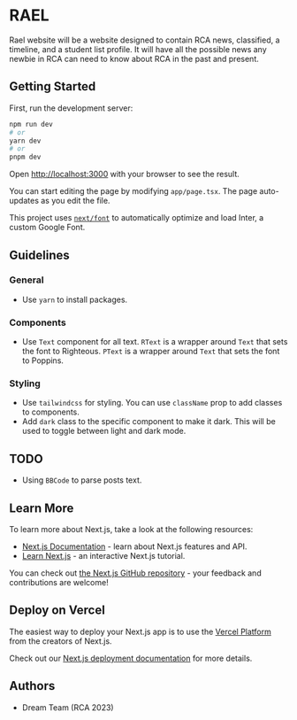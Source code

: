 # RAEL
Rael website will be a website designed to contain RCA news, classified, a timeline, and a student list profile. It will have all the possible news any newbie in RCA can need to know about RCA in the past and present.

## Getting Started

First, run the development server:

```bash
npm run dev
# or
yarn dev
# or
pnpm dev
```

Open [http://localhost:3000](http://localhost:3000) with your browser to see the result.

You can start editing the page by modifying `app/page.tsx`. The page auto-updates as you edit the file.

This project uses [`next/font`](https://nextjs.org/docs/basic-features/font-optimization) to automatically optimize and load Inter, a custom Google Font.

## Guidelines
### General
- Use `yarn` to install packages.

### Components
- Use `Text` component for all text. `RText` is a wrapper around `Text` that sets the font to Righteous. `PText` is a wrapper around `Text` that sets the font to Poppins.


### Styling
- Use `tailwindcss` for styling. You can use `className` prop to add classes to components.
- Add `dark` class to the specific component to make it dark. This will be used to toggle between light and dark mode.

## TODO
- Using `BBCode` to parse posts text.

## Learn More

To learn more about Next.js, take a look at the following resources:

- [Next.js Documentation](https://nextjs.org/docs) - learn about Next.js features and API.
- [Learn Next.js](https://nextjs.org/learn) - an interactive Next.js tutorial.

You can check out [the Next.js GitHub repository](https://github.com/vercel/next.js/) - your feedback and contributions are welcome!

## Deploy on Vercel

The easiest way to deploy your Next.js app is to use the [Vercel Platform](https://vercel.com/new?utm_medium=default-template&filter=next.js&utm_source=create-next-app&utm_campaign=create-next-app-readme) from the creators of Next.js.

Check out our [Next.js deployment documentation](https://nextjs.org/docs/deployment) for more details.

## Authors
- Dream Team (RCA 2023)